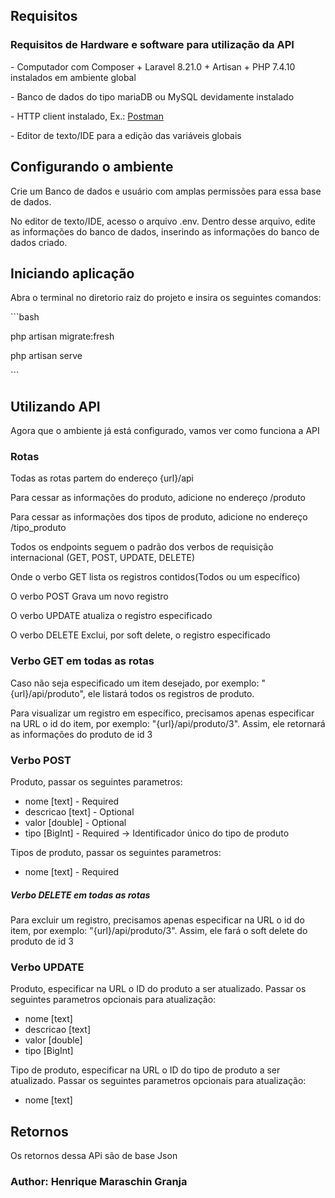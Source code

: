 ## Requisitos

### Requisitos de Hardware e software para utilização da API
<p>- Computador com Composer + Laravel 8.21.0 + Artisan + PHP 7.4.10 instalados em ambiente global</p>
<p>- Banco de dados do tipo mariaDB ou MySQL devidamente instalado</p>
<p>- HTTP client instalado, Ex.: <a href= 'https://www.postman.com/' target="_blank">Postman</a></p>
<p>- Editor de texto/IDE para a edição das variáveis globais</p>


## Configurando o ambiente


<p>Crie um Banco de dados e usuário com amplas permissões para essa base de dados.</p>
<p>No editor de texto/IDE, acesso o arquivo .env. Dentro desse arquivo, edite as informações do banco de dados, inserindo as informações do banco de dados criado.</p>


## Iniciando aplicação


<p>Abra o terminal no diretorio raiz do projeto e insira os seguintes comandos:</p>
```bash
<p>php artisan migrate:fresh</p>
<p>php artisan serve</p>
```

## Utilizando API

<p>Agora que o ambiente já está configurado, vamos ver como funciona a API</p>

### Rotas
<p>Todas as rotas partem do endereço {url}/api</p>
<p>Para cessar as informações do produto, adicione no endereço /produto</p>
<p>Para cessar as informações dos tipos de produto, adicione no endereço /tipo_produto</p>

<p>Todos os endpoints seguem o padrão dos verbos de requisição internacional (GET, POST, UPDATE, DELETE)</p>
<p>Onde o verbo GET lista os registros contidos(Todos ou um específico)</p>
<p>O verbo POST Grava um novo registro</p>
<p>O verbo UPDATE atualiza o registro especificado</p>
<p>O verbo DELETE Exclui, por soft delete, o registro especificado</p>


### Verbo GET em todas as rotas


<p>Caso não seja especificado um item desejado, por exemplo: "{url}/api/produto", ele listará todos os registros de produto.</p>
<p>Para visualizar um registro em específico, precisamos apenas especificar na URL o id do item, por exemplo: "{url}/api/produto/3". Assim, ele retornará as informações do produto de id 3</p>


### Verbo POST


<p>Produto, passar os seguintes parametros:</p>
<ul>
    <li>nome [text] - Required</li>
    <li>descricao [text] - Optional</li>
    <li>valor [double] - Optional</li>
    <li>tipo [BigInt] - Required -> Identificador único do tipo de produto</li>
</ul>

<p>Tipos de produto, passar os seguintes parametros:</p>
<ul>
    <li>nome [text] - Required</li>
</ul>

<h5>Verbo DELETE em todas as rotas</h5>
<p>Para excluir um registro, precisamos apenas especificar na URL o id do item, por exemplo: "{url}/api/produto/3". Assim, ele fará o soft delete do produto de id 3</p>


### Verbo UPDATE


<p>Produto, especificar na URL o ID do produto a ser atualizado. Passar os seguintes parametros opcionais para atualização:</p>
<ul>
    <li>nome [text]</li>
    <li>descricao [text]</li>
    <li>valor [double]</li>
    <li>tipo [BigInt]</li>
</ul>

<p>Tipo de produto, especificar na URL o ID do tipo de produto a ser atualizado. Passar os seguintes parametros opcionais para atualização:</p>
<ul>
    <li>nome [text]</li>
</ul>


## Retornos
<p>Os retornos dessa APi são de base Json</p>


### Author: Henrique Maraschin Granja


